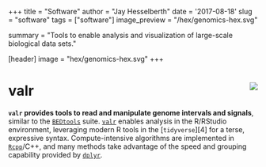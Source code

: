 +++
title = "Software"
author = "Jay Hesselberth"
date = '2017-08-18'
slug = "software"
tags = ["software"]
image_preview = "/hex/genomics-hex.svg"

summary = "Tools to enable analysis and visualization of large-scale biological data sets."

[header]
  image = "hex/genomics-hex.svg"
+++

# valr <img src="/img/hex/valr-logo.png" style="float: right;" />

**`valr` provides tools to read and manipulate genome intervals and signals**, similar to the [`BEDtools`](http://bedtools.readthedocs.org/en/latest/) suite. [`valr`](http://rnabioco.github.io/valr/) enables analysis in the R/RStudio environment, leveraging modern R tools in the [`tidyverse`][4] for a terse, expressive syntax. Compute-intensive algorithms are implemented in [`Rcpp`](http://www.rcpp.org/)/C++, and many methods take advantage of the speed and grouping capability provided by [`dplyr`](https://dplyr.tidyverse.org).
